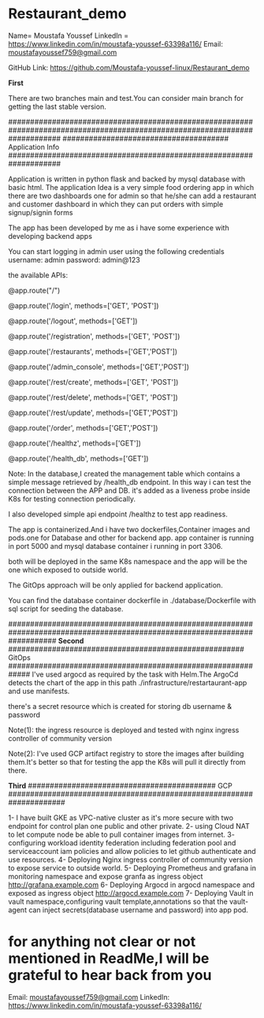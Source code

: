 # Restaurant_demo

Name= Moustafa Youssef
LinkedIn = https://www.linkedin.com/in/moustafa-youssef-63398a116/
Email: moustafayoussef759@gmail.com



GitHub Link: https://github.com/Moustafa-youssef-linux/Restaurant_demo



**First**

There are two branches main and test.You can consider main branch for getting the last stable version.

############################################################################################################################
###################################### Application Info ####################################################################

Application is written in python flask and backed by mysql database with basic html.
The application Idea is a very simple food ordering app in which there are two dashboards one for admin so that he/she can add a restaurant and customer dashboard in which they can put orders with simple signup/signin forms

The app has been developed by me as i have some experience with developing backend apps


You can start logging in admin user using the following credentials
username: admin
password: admin@123



the available APIs:

@app.route("/")

@app.route('/login', methods=['GET', 'POST'])

@app.route('/logout', methods=['GET'])

@app.route('/registration', methods=['GET', 'POST'])

@app.route('/restaurants', methods=['GET','POST'])

@app.route('/admin_console', methods=['GET','POST'])

@app.route('/rest/create', methods=['GET', 'POST'])

@app.route('/rest/delete', methods=['GET', 'POST'])

@app.route('/rest/update', methods=['GET','POST'])

@app.route('/order', methods=['GET','POST'])

@app.route('/healthz', methods=['GET'])

@app.route('/health_db', methods=['GET'])


Note: 
In the database,I created the management table which contains a simple 
message retrieved by /health_db endpoint. In this way i can test the connection between the APP and DB.
it's added as a liveness probe inside K8s for testing connection periodically.

I also developed simple api endpoint /healthz to test app readiness.

The app is containerized.And i have two dockerfiles,Container images and pods.one for Database and other for backend app.
app container is running in port 5000 and mysql database container i running in port 3306.

both will be deployed in the same K8s namespace and the app will be the one which exposed to outside world. 

The GitOps approach will be only applied for backend application.

You can find the database container dockerfile in ./database/Dockerfile with sql script for seeding the database.

###########################################################################################################################
**Second**
###################################################### GitOps #############################################################
I've used argocd as required by the task with Helm.The ArgoCd detects the chart of the app in this path ./infrastructure/restartaurant-app and use manifests.

there's a secret resource which is created for storing db username & password

Note(1):
the ingress resource is deployed and tested with nginx ingress controller of community version

Note(2):
I've used GCP artifact registry to store the images after building them.It's better so that for testing the app the K8s will pull it directly from there.

**Third**
########################################### GCP #####################################################################

1- I have built GKE as VPC-native cluster as it's more secure with two endpoint for control plan one public and other private.
2- using Cloud NAT to let compute node be able to pull container images from internet.
3- configuring workload identity federation including federation pool and serviceaccount iam policies and allow policies to let github authenticate and use resources.
4- Deploying Nginx ingress controller of community version to expose service to outside world.
5- Deploying Prometheus and grafana in monitoring namespace and expose granfa as ingress object http://grafana.example.com
6- Deploying Argocd in argocd namespace and exposed as ingress object http://argocd.example.com
7- Deploying Vault in vault namespace,configuring vault template,annotations so that the vault-agent can inject secrets(database username and password) into app pod.

# for anything not clear or not mentioned in ReadMe,I will be grateful to hear back from you

Email: moustafayoussef759@gmail.com
LinkedIn: https://www.linkedin.com/in/moustafa-youssef-63398a116/




